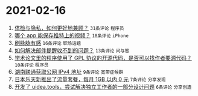 # 2021-02-16

1. [体检与隐私，如何更好地兼顾？](https://www.v2ex.com/t/753499) `31条评论` `程序员`
1. [哪个 app 能保存推特上的视频？](https://www.v2ex.com/t/753518) `18条评论` `iPhone`
1. [刷脉脉有感](https://www.v2ex.com/t/753490) `16条评论` `职场话题`
1. [如何解决邮件提醒收不到的问题？](https://www.v2ex.com/t/753498) `13条评论` `问与答`
1. [学术论文里的程序使用了 GPL 协议的开源代码，是否可以找作者要源代码？](https://www.v2ex.com/t/753493) `10条评论` `程序员`
1. [湖南联通获取公网 IPv4 地址](https://www.v2ex.com/t/753501) `9条评论` `宽带症候群`
1. [日本乐天新推出了流量套餐，每月 1GB 以内 0 元](https://www.v2ex.com/t/753512) `7条评论` `分享发现`
1. [开发了 uidea.tools，尝试解决独立工作者的一部分设计问题](https://www.v2ex.com/t/753513) `6条评论` `分享创造`
